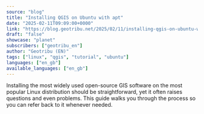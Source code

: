 ```yaml
---
source: "blog"
title: "Installing QGIS on Ubuntu with apt"
date: "2025-02-11T09:09:00+0000"
link: "https://blog.geotribu.net/2025/02/11/installing-qgis-on-ubuntu-with-apt/?utm_source=rss-feed&utm_medium=RSS&utm_campaign=feed-syndication"
draft: "false"
showcase: "planet"
subscribers: ["geotribu_en"]
author: "Geotribu (EN)"
tags: ["linux", "qgis", "tutorial", "ubuntu"]
languages: ["en_gb"]
available_languages: ["en_gb"]
---
```


Installing the most widely used open-source GIS software on the most popular Linux distribution should be straightforward, yet it often raises questions and even problems. This guide walks you through the process so you can refer back to it whenever needed.
